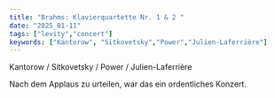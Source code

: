 ```yaml
---
title: "Brahms: Klavierquartette Nr. 1 & 2 "
date: "2025_01-11"
tags: ["levity","concert"]
keywords: ["Kantorow", "Sitkovetsky","Power","Julien-Laferrière"]
---
```

Kantorow / Sitkovetsky / Power / Julien-Laferrière

Nach dem Applaus zu urteilen, war das ein ordentliches Konzert.
